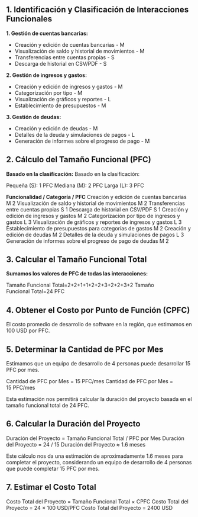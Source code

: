## **1. Identificación y Clasificación de Interacciones Funcionales**

**1. Gestión de cuentas bancarias:**
* Creación y edición de cuentas bancarias - M 
* Visualización de saldo y historial de movimientos - M  
* Transferencias entre cuentas propias - S    
* Descarga de historial en CSV/PDF - S    

**2. Gestión de ingresos y gastos:**    
* Creación y edición de ingresos y gastos - M
* Categorización por tipo - M
* Visualización de gráficos y reportes - L    
* Establecimiento de presupuestos - M 

**3. Gestión de deudas:**   
* Creación y edición de deudas - M    
* Detalles de la deuda y simulaciones de pagos - L   
* Generación de informes sobre el progreso de pago - M

## **2. Cálculo del Tamaño Funcional (PFC)**
**Basado en la clasificación:** 
Basado en la clasificación:

Pequeña (S): 1 PFC
Mediana (M): 2 PFC
Larga (L): 3 PFC


**Funcionalidad / Categoría / PFC**
Creación y edición de cuentas bancarias	M	2
Visualización de saldo y historial de movimientos	M	2
Transferencias entre cuentas propias	S	1
Descarga de historial en CSV/PDF	S	1
Creación y edición de ingresos y gastos	M	2
Categorización por tipo de ingresos y gastos	L	3
Visualización de gráficos y reportes de ingresos y gastos	L	3
Establecimiento de presupuestos para categorías de gastos	M	2
Creación y edición de deudas	M	2
Detalles de la deuda y simulaciones de pagos	L	3
Generación de informes sobre el progreso de pago de deudas	M	2


## 3. Calcular el Tamaño Funcional Total

**Sumamos los valores de PFC de todas las interacciones:**

Tamaño Funcional Total=2+2+1+1+2+2+3+2+2+3+2
Tamaño Funcional Total=24 PFC

## 4. Obtener el Costo por Punto de Función (CPFC)

El costo promedio de desarrollo de software en la región, que estimamos en 100 USD por PFC.

## 5. Determinar la Cantidad de PFC por Mes

Estimamos que un equipo de desarrollo de 4 personas puede desarrollar 15 PFC por mes.

Cantidad de PFC por Mes = 15 PFC/mes
Cantidad de PFC por Mes = 15 PFC/mes

Esta estimación nos permitirá calcular la duración del proyecto basada en el tamaño funcional total de 24 PFC.

## 6. Calcular la Duración del Proyecto

Duración del Proyecto = Tamaño Funcional Total / PFC por Mes
Duración del Proyecto = 24 / 15
Duración del Proyecto ≈ 1.6 meses

Este cálculo nos da una estimación de aproximadamente 1.6 meses para completar el proyecto, considerando un equipo de desarrollo de 4 personas que puede completar 15 PFC por mes.

## 7. Estimar el Costo Total

Costo Total del Proyecto = Tamaño Funcional Total × CPFC
Costo Total del Proyecto = 24 × 100 USD/PFC
Costo Total del Proyecto = 2400 USD